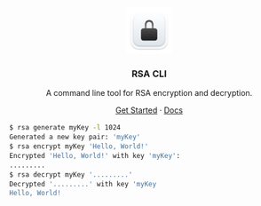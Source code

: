 <p align="center"><img src="./icon.png" alt="The logo of RSA CLI" width="84" height="84"></p>

<h3 align="center">RSA CLI</h3>

<p align="center">A command line tool for RSA encryption and decryption.</p>

<p align="center"><a href="https://rsa.js.org/docs/installation">Get Started</a> · <a href="https://rsa.js.org/docs">Docs</a></p>

```sh
$ rsa generate myKey -l 1024
Generated a new key pair: 'myKey'
$ rsa encrypt myKey 'Hello, World!'
Encrypted 'Hello, World!' with key 'myKey':
.........
$ rsa decrypt myKey '.........'
Decrypted '.........' with key 'myKey
Hello, World!
```
